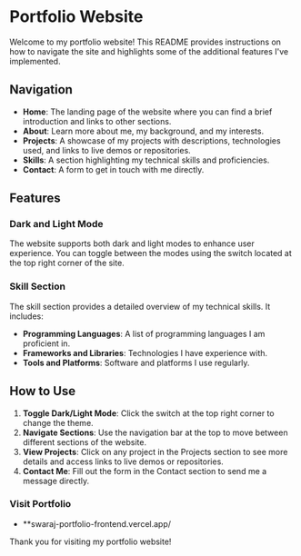 # Portfolio Website

Welcome to my portfolio website! This README provides instructions on how to navigate the site and highlights some of the additional features I've implemented.

## Navigation

- **Home**: The landing page of the website where you can find a brief introduction and links to other sections.
- **About**: Learn more about me, my background, and my interests.
- **Projects**: A showcase of my projects with descriptions, technologies used, and links to live demos or repositories.
- **Skills**: A section highlighting my technical skills and proficiencies.
- **Contact**: A form to get in touch with me directly.

## Features

### Dark and Light Mode

The website supports both dark and light modes to enhance user experience. You can toggle between the modes using the switch located at the top right corner of the site.

### Skill Section

The skill section provides a detailed overview of my technical skills. It includes:

- **Programming Languages**: A list of programming languages I am proficient in.
- **Frameworks and Libraries**: Technologies I have experience with.
- **Tools and Platforms**: Software and platforms I use regularly.

## How to Use   

1. **Toggle Dark/Light Mode**: Click the switch at the top right corner to change the theme.
2. **Navigate Sections**: Use the navigation bar at the top to move between different sections of the website.
3. **View Projects**: Click on any project in the Projects section to see more details and access links to live demos or repositories.
4. **Contact Me**: Fill out the form in the Contact section to send me a message directly.

### Visit Portfolio 

- **swaraj-portfolio-frontend.vercel.app/

Thank you for visiting my portfolio website!
